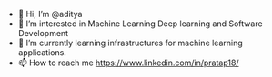- 👋 Hi, I’m @aditya
- 👀 I’m interested in Machine Learning Deep learning and Software Development
- 🌱 I’m currently learning infrastructures for machine learning applications.
- 📫 How to reach me https://www.linkedin.com/in/pratap18/

<!---
adityaiitg/adityaiitg is a ✨ special ✨ repository because its `README.md` (this file) appears on your GitHub profile.
You can click the Preview link to take a look at your changes.
--->
